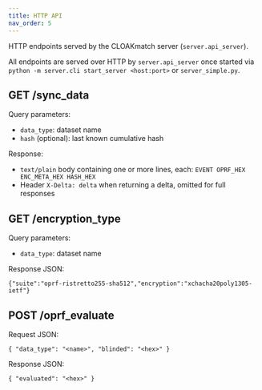 ```yaml
---
title: HTTP API
nav_order: 5
---
```


HTTP endpoints served by the CLOAKmatch server (`server.api_server`).

All endpoints are served over HTTP by `server.api_server` once started via `python -m server.cli start_server <host:port>` or `server_simple.py`.

## GET /sync_data

Query parameters:

- `data_type`: dataset name
- `hash` (optional): last known cumulative hash

Response:

- `text/plain` body containing one or more lines, each: `EVENT OPRF_HEX ENC_META_HEX HASH_HEX`
- Header `X-Delta: delta` when returning a delta, omitted for full responses

## GET /encryption_type

Query parameters:

- `data_type`: dataset name

Response JSON:

```
{"suite":"oprf-ristretto255-sha512","encryption":"xchacha20poly1305-ietf"}
```

## POST /oprf_evaluate

Request JSON:

```
{ "data_type": "<name>", "blinded": "<hex>" }
```

Response JSON:

```
{ "evaluated": "<hex>" }
```
